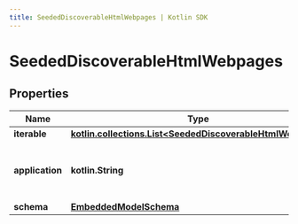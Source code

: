 ```yaml
---
title: SeededDiscoverableHtmlWebpages | Kotlin SDK
---
```



# SeededDiscoverableHtmlWebpages

## Properties
Name | Type | Description | Notes
------------ | ------------- | ------------- | -------------
**iterable** | [**kotlin.collections.List&lt;SeededDiscoverableHtmlWebpage&gt;**](SeededDiscoverableHtmlWebpage) |  | 
**application** | **kotlin.String** | This is the applicaiton Id used to connect to Pieces OS. | 
**schema** | [**EmbeddedModelSchema**](EmbeddedModelSchema) |  |  [optional]



